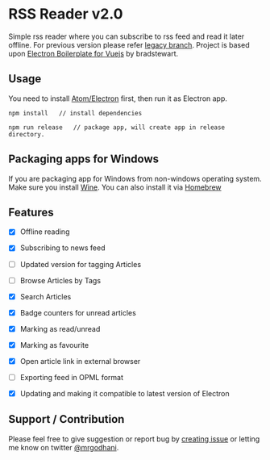 RSS Reader v2.0
==============

Simple rss reader where you can subscribe to rss feed and read it later offline. For previous version please refer [legacy branch](https://github.com/mrgodhani/rss-reader/tree/legacy).
Project is based upon [Electron Boilerplate for Vuejs](https://github.com/bradstewart/electron-boilerplate-vue) by bradstewart.

## Usage

You need to install [Atom/Electron](https://github.com/atom/electron) first, then run it as Electron app.

```
npm install   // install dependencies

npm run release   // package app, will create app in release directory.

```

## Packaging apps for Windows

If you are packaging app for Windows from non-windows operating system. Make sure you install [Wine](https://www.winehq.org/). You can also install it via [Homebrew](http://brew.sh/)

## Features

- [x] Offline reading
- [x] Subscribing to news feed
- [ ] Updated version for tagging Articles
- [ ] Browse Articles by Tags
- [x] Search Articles
- [x] Badge counters for unread articles
- [x] Marking as read/unread
- [x] Marking as favourite
- [x] Open article link in external browser
- [ ] Exporting feed in OPML format
- [x] Updating and making it compatible to latest version of Electron


## Support / Contribution

Please feel free to give suggestion or report bug by [creating issue](https://github.com/mrgodhani/rss-reader/issues) or letting me know on twitter [@mrgodhani](https://twitter.com/mrgodhani).
